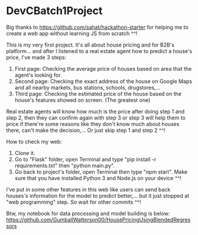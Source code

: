 # DevCBatch1Project

Big thanks to https://github.com/sahat/hackathon-starter for helping me to create a web app without learning JS from scratch ^^!

This is my very first project. It's all about house pricing and for B2B's platform... and after I listened to a real estate agent how to predict a house's price, I've made 3 steps:
  1. First page: Checking the average price of houses based on area that the agent's looking for.
  2. Second page: Checking the exact address of the house on Google Maps and all nearby markets, bus stations, schools, drugstores,...
  3. Third page: Checking the estimated price of the house based on the house's features showed on screen. (The greatest one)

Real estate agents will know how much is the price after doing step 1 and step 2, then they can confirm again with step 3 or step 3 will help them to price if there're some reasons 
like they don't know much about houses there, can't make the decision,... Or just skip step 1 and step 2 ^^!

How to check my web:
  1. Clone it.
  2. Go to "Flask" folder, open Terminal and type "pip install -r requirements.txt" then "python main.py".
  3. Go back to project's folder, open Terminal then type "npm start".
  Make sure that you have installed Python 3 and Node.js on your device ^^!
 
 I've put in some other features in this web like users can send back houses's information for the model to predict better,... but it just stopped at "web programming" step. So wait 
 for other commits ^^!

Btw, my notebook for data processing and model building is below: https://github.com/GumballWatterson00/HousePricingUsingBlendedRegressors
